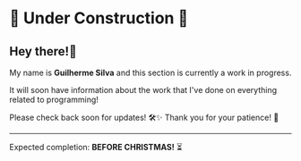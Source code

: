 <!---
- 👀 I’m interested in ...
- 🌱 I’m currently learning ...
- 💞️ I’m looking to collaborate on ...
- 📫 How to reach me ...
--->
# 🚧 Under Construction 🚧

## Hey there!👋 
My name is **Guilherme Silva** and this section is currently a work in progress.

It will soon have information about the work that I've done on everything related to programming! 

Please check back soon for updates! 🛠️✨
Thank you for your patience! 🙏

---
Expected completion: **BEFORE CHRISTMAS!** ⏳
